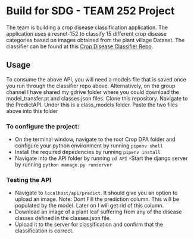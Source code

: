 # Build for SDG - TEAM 252 Project
The team is building a crop disease classification application. The application uses a resnet-152 to classify 15 different crop disease categories based on images obtained from the plant village Dataset.
The classifier can be found at this [Crop Disease Classifier Repo](https://github.com/bngaruiya/CropDiseaseClassifier).

## Usage
To consume the above API, you will need a models file that is saved once you run through the classifier repo above. Alternatively, on the group channel I have shared my gdrive folder where you could download the model_transfer.pt and classes.json files. 
Clone this repository. Navigate to the PredictAPI. Under this is a class_models folder. Paste the two files above into this folder

### To configure the project:
- On the terminal window, navigate to the root Crop DPA folder and configure your python environment by running
    `pipenv shell`
- Install the required depedencies by running
    `pipenv install`
- Navigate into the API folder by running
    `cd API`
-Start the django server by running 
    `python manage.py runserver`

### Testing the API
- Navigate to `localhost/api/predict`. It should give you an option to upload an image. Note: Dont Fill the prediction column. This will be populated by the model. Later on I will get rid of this column. 
- Download an image of a plant leaf suffering from any of the disease classes defined in the classes.json file.
- Upload it to the server for classification and confirm that the classification is correct.